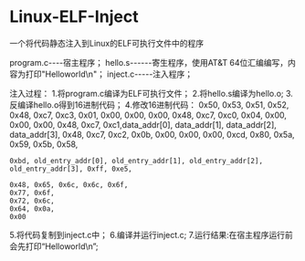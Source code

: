 # Linux-ELF-Inject

一个将代码静态注入到Linux的ELF可执行文件中的程序

program.c----宿主程序；
hello.s------寄生程序，使用AT&T 64位汇编编写，内容为打印"Helloworld\n"；
inject.c-----注入程序；

注入过程：
1.将program.c编译为ELF可执行文件；
2.将hello.s编译为hello.o;
3.反编译hello.o得到16进制代码；
4.修改16进制代码：
  0x50,
	0x53,
	0x51,
	0x52,
	0x48, 0xc7, 0xc3, 0x01, 0x00, 0x00, 0x00,
	0x48, 0xc7, 0xc0, 0x04, 0x00, 0x00, 0x00,
	0x48, 0xc7, 0xc1,data_addr[0], data_addr[1], data_addr[2], data_addr[3],
	0x48, 0xc7, 0xc2, 0x0b, 0x00, 0x00, 0x00,
	0xcd, 0x80,
	0x5a,
	0x59,
	0x5b,
	0x58,
  
	0xbd, old_entry_addr[0], old_entry_addr[1], old_entry_addr[2], old_entry_addr[3], 0xff, 0xe5,        
	
	0x48, 0x65, 0x6c, 0x6c, 0x6f,
	0x77, 0x6f,
	0x72, 0x6c,
	0x64, 0x0a,
	0x00
5.将代码复制到inject.c中；
6.编译并运行inject.c;
7.运行结果:在宿主程序运行前会先打印“Helloworld\n”;
